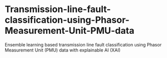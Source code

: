 # Transmission-line-fault-classification-using-Phasor-Measurement-Unit-PMU-data
Ensemble learning based transmission line fault classification using Phasor Measurement Unit (PMU) data with explainable AI (XAI)
